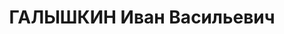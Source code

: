 ---
title: ГАЛЫШКИН Иван Васильевич
description: 1886 г.р., урож. ст. Ключики Вяземской ж.д. Русский. Образование начальное.
  Проживал в г. Барабинске. Дежурный по депо. Арестован 29.01.1937 по обвинен. в участии
  в к.р. троцкистско-диверсион. террористич. группе, ст. 58-8,9,11 УК РСФСР. Осужден
  Воен. коллегией Верх. суда СССР 29.04.1937 к 8 годам л/св. Реабилитирован 05.02.1959.
---